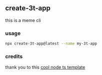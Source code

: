 ## create-3t-app

this is a meme cli

### usage

```bash
npx create-3t-app@latest --name my-3t-app
```

### credits
thank you to this [cool node ts template](https://github.com/koji/node-typescript-boilerplate)
